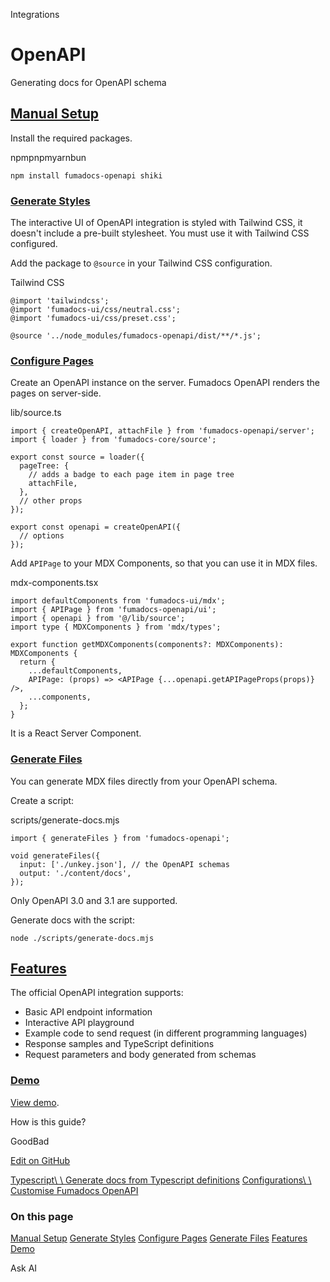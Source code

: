 Integrations

# OpenAPI

Generating docs for OpenAPI schema

## [Manual Setup](https://fumadocs.vercel.app/docs/ui/openapi\#manual-setup)

Install the required packages.

npmpnpmyarnbun

```
npm install fumadocs-openapi shiki
```

### [Generate Styles](https://fumadocs.vercel.app/docs/ui/openapi\#generate-styles)

The interactive UI of OpenAPI integration is styled with Tailwind CSS, it doesn't include a pre-built stylesheet.
You must use it with Tailwind CSS configured.

Add the package to `@source` in your Tailwind CSS configuration.

Tailwind CSS

```
@import 'tailwindcss';
@import 'fumadocs-ui/css/neutral.css';
@import 'fumadocs-ui/css/preset.css';

@source '../node_modules/fumadocs-openapi/dist/**/*.js';
```

### [Configure Pages](https://fumadocs.vercel.app/docs/ui/openapi\#configure-pages)

Create an OpenAPI instance on the server. Fumadocs OpenAPI renders the pages on server-side.

lib/source.ts

```
import { createOpenAPI, attachFile } from 'fumadocs-openapi/server';
import { loader } from 'fumadocs-core/source';

export const source = loader({
  pageTree: {
    // adds a badge to each page item in page tree
    attachFile,
  },
  // other props
});

export const openapi = createOpenAPI({
  // options
});
```

Add `APIPage` to your MDX Components, so that you can use it in MDX files.

mdx-components.tsx

```
import defaultComponents from 'fumadocs-ui/mdx';
import { APIPage } from 'fumadocs-openapi/ui';
import { openapi } from '@/lib/source';
import type { MDXComponents } from 'mdx/types';

export function getMDXComponents(components?: MDXComponents): MDXComponents {
  return {
    ...defaultComponents,
    APIPage: (props) => <APIPage {...openapi.getAPIPageProps(props)} />,
    ...components,
  };
}
```

It is a React Server Component.

### [Generate Files](https://fumadocs.vercel.app/docs/ui/openapi\#generate-files)

You can generate MDX files directly from your OpenAPI schema.

Create a script:

scripts/generate-docs.mjs

```
import { generateFiles } from 'fumadocs-openapi';

void generateFiles({
  input: ['./unkey.json'], // the OpenAPI schemas
  output: './content/docs',
});
```

Only OpenAPI 3.0 and 3.1 are supported.

Generate docs with the script:

```
node ./scripts/generate-docs.mjs
```

## [Features](https://fumadocs.vercel.app/docs/ui/openapi\#features)

The official OpenAPI integration supports:

- Basic API endpoint information
- Interactive API playground
- Example code to send request (in different programming languages)
- Response samples and TypeScript definitions
- Request parameters and body generated from schemas

### [Demo](https://fumadocs.vercel.app/docs/ui/openapi\#demo)

[View demo](https://fumadocs.vercel.app/docs/openapi).

How is this guide?

GoodBad

[Edit on GitHub](https://github.com/fuma-nama/fumadocs/blob/dev/apps/docs/content/docs/ui/(integrations)/openapi/index.mdx)

[Typescript\\
\\
Generate docs from Typescript definitions](https://fumadocs.vercel.app/docs/ui/typescript) [Configurations\\
\\
Customise Fumadocs OpenAPI](https://fumadocs.vercel.app/docs/ui/openapi/configurations)

### On this page

[Manual Setup](https://fumadocs.vercel.app/docs/ui/openapi#manual-setup) [Generate Styles](https://fumadocs.vercel.app/docs/ui/openapi#generate-styles) [Configure Pages](https://fumadocs.vercel.app/docs/ui/openapi#configure-pages) [Generate Files](https://fumadocs.vercel.app/docs/ui/openapi#generate-files) [Features](https://fumadocs.vercel.app/docs/ui/openapi#features) [Demo](https://fumadocs.vercel.app/docs/ui/openapi#demo)

Ask AI